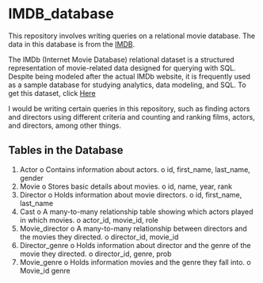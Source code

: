 # IMDB_database
This repository involves writing queries on a relational movie database. The data in this database is from the [IMDB]( https://www.IMDB.COM/). 

The IMDb (Internet Movie Database) relational dataset is a structured representation of movie-related data designed for querying with SQL. Despite being modeled after the actual IMDb website, it is frequently used as a sample database for studying analytics, data modeling, and SQL. To get this dataset, click [Here](https://developer.imdb.com/non-commercial-datasets/)

I would be writing certain queries in this repository, such as finding actors and directors using different criteria and counting and ranking films, actors, and directors, among other things. 

## Tables in the Database
1.	Actor
o	Contains information about actors.
o	id, first_name, last_name, gender
2.	Movie
o	Stores basic details about movies.
o	id, name, year, rank
3.	Director
o	Holds information about movie directors.
o	id, first_name, last_name
4.	Cast
o	A many-to-many relationship table showing which actors played in which movies.
o	actor_id, movie_id, role
5.	Movie_director
o	A many-to-many relationship between directors and the movies they directed.
o	director_id, movie_id
6.	Director_genre
o	Holds information about director and the genre of the movie they directed.
o	director_id, genre, prob
7.	Movie_genre
o	Holds information movies and the genre they fall into.
o	Movie_id genre
